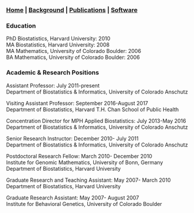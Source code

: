 ### [Home](https://SharonLutz.github.io) | [Background](https://SharonLutz.github.io/background) | [Publications](https://SharonLutz.github.io/publications) | [Software](https://SharonLutz.github.io/software)

### Education
PhD Biostatistics, Harvard University: 2010<br>
MA Biostatistics, Harvard University: 2008<br>
MA Mathematics, University of Colorado Boulder: 2006<br>
BA Mathematics, University of Colorado Boulder: 2006

### Academic & Research Positions
Assistant Professor: July 2011-present<br>
Department of Biostatistics & Informatics, University of Colorado Anschutz

Visiting Assistant Professor: September 2016-August 2017<br>
Department of Biostatistics, Harvard T.H. Chan School of Public Health

Concentration Director for MPH Applied Biostatistics: July 2013-May 2016<br>
Department of Biostatistics & Informatics, University of Colorado Anschutz 

Senior Research Instructor: December 2010- July 2011<br>
Department of Biostatistics & Informatics, University of Colorado Anschutz

Postdoctoral Research Fellow: March 2010- December 2010<br>
Institute for Genomic Mathematics, University of Bonn, Germany  <br>
Department of Biostatistics, Harvard University

Graduate Research and Teaching Assistant: May 2007- March 2010 <br>
Department of Biostatistics, Harvard University

Graduate Research Assistant: May 2007- August 2007 <br>
Institute for Behavioral Genetics, University of Colorado Boulder
